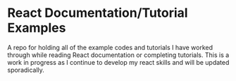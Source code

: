 # React Documentation/Tutorial Examples
A repo for holding all of the example codes and tutorials I have worked through while reading React documentation or completing tutorials. This is a work in progress as I continue to develop my react skills and will be updated sporadically.

